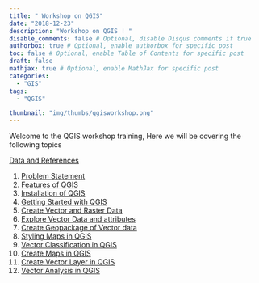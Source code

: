 ```yaml
---
title: " Workshop on QGIS"
date: "2018-12-23"
description: "Workshop on QGIS ! "
disable_comments: false # Optional, disable Disqus comments if true
authorbox: true # Optional, enable authorbox for specific post
toc: false # Optional, enable Table of Contents for specific post
draft: false
mathjax: true # Optional, enable MathJax for specific post
categories:
  - "GIS"
tags:
  - "QGIS"

thumbnail: "img/thumbs/qgisworkshop.png"
---
```


Welcome to the QGIS workshop training, Here we will be covering the following topics

<a href='{{<ref "resourcesData" >}}'>Data and References</a>

1. <a href='{{<ref "problem" >}}'>Problem Statement</a>
2. <a href='{{<ref "features" >}}'>Features of QGIS</a>
3. <a href='{{<ref "installPpa" >}}'>Installation of QGIS</a>
4. <a href='{{<ref "gettingStarted" >}}'>Getting Started with QGIS</a>
5. <a href='{{<ref "createVectorData" >}}'>Create Vector and Raster Data </a>
6. <a href='{{<ref "exploreVectorData" >}}'>Explore Vector Data and attributes </a>
7. <a href='{{<ref "createGeopackage" >}}'>Create Geopackage of Vector data </a>
8. <a href='{{<ref "styling" >}}'>Styling Maps in QGIS </a>
9. <a href='{{<ref "vectorClassification" >}}'>Vector Classification in QGIS </a>
10. <a href='{{<ref "creatingMaps" >}}'>Create Maps in QGIS </a>
11. <a href='{{<ref "createVectorLayer" >}}'>Create Vector Layer in QGIS </a>
12. <a href='{{<ref "vectorAnalysis" >}}'>Vector Analysis in QGIS </a>
